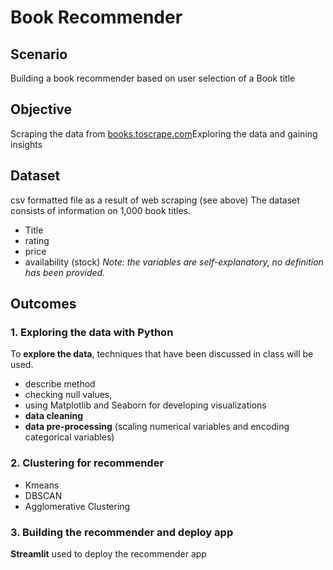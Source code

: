 
# Book Recommender
## Scenario
 Building a book recommender based on user selection of a Book title
## Objective
Scraping the data from [books.toscrape.com](books.toscrape.com)Exploring the data and gaining insights
## Dataset
csv formatted file as a result of web scraping (see above)
The dataset consists of information on 1,000 book titles. 
 - Title
 - rating
 - price
 - availability (stock)
_Note: the variables are self-explanatory, no definition has been provided._
## Outcomes
 
### 1. Exploring the data with Python
To **explore the data**, techniques that have been discussed in class will be used.
- describe method
- checking null values,
- using Matplotlib and Seaborn for developing visualizations
-  **data cleaning**
-  **data pre-processing** (scaling numerical variables and encoding categorical variables)

### 2. Clustering for recommender 
 - Kmeans
 - DBSCAN
 - Agglomerative Clustering

### 3. Building the recommender and deploy app
**Streamlit** used to deploy the recommender app  